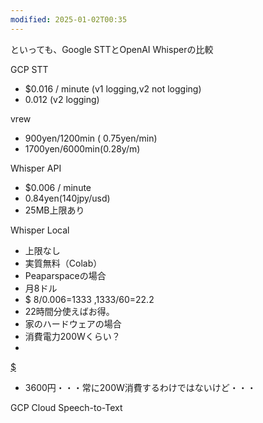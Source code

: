 ```yaml
---
modified: 2025-01-02T00:35
---
```

  

  

といっても、Google STTとOpenAI Whisperの比較

GCP STT

- $0.016 / minute (v1 logging,v2 not logging)
- 0.012 (v2 logging)

vrew

- 900yen/1200min ( 0.75yen/min)
- 1700yen/6000min(0.28y/m)

Whisper API

- $0.006 / minute
- 0.84yen(140jpy/usd)
- 25MB上限あり

Whisper Local

- 上限なし  
- 実質無料（Colab）  
- Peaparspaceの場合  
- 月8ドル  
- $ 8/0.006=1333 ,1333/60=22.2  
- 22時間分使えばお得。  
- 家のハードウェアの場合  
- 消費電力200Wくらい？  
-  
[$](https://www.notion.so200/1000*24*30*25=3600)  
- 3600円・・・常に200W消費するわけではないけど・・・  

GCP Cloud Speech-to-Text